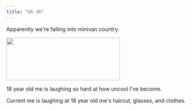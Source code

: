 ```yaml
---
title: "Uh Oh"
---
```

<p>Apparently we're falling into minivan country.</p>
<p><a href="https://chrisenns.com/wp-content/uploads/2010/11/minivanresearch.jpg"><img src="https://chrisenns.com/wp-content/uploads/2010/11/minivanresearch-300x113.jpg" alt="" title="minivanresearch" width="300" height="113" class="aligncenter size-medium wp-image-18135" /></a></p>
<p>18 year old me is laughing so hard at how uncool I've become.</p>
<p>Current me is laughing at 18 year old me's haircut, glasses, and clothes.</p>
